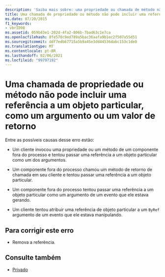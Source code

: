 ```yaml
---
description: 'Saiba mais sobre: uma propriedade ou chamada de método não pode incluir uma referência a um objeto particular, como um argumento ou um valor de retorno'
title: Uma chamada de propriedade ou método não pode incluir uma referência a um objeto particular, como um argumento ou um valor de retorno
ms.date: 07/20/2015
f1_keywords:
- vbrID98
ms.assetid: 059b43e1-202d-4fa2-806b-7bad63c1e7ca
ms.openlocfilehash: 8fe570c9ed789a5bac36aafa9b1ec2f507a55d51
ms.sourcegitcommit: ddf7edb67715a5b9a45e3dd44536dabc153c1de0
ms.translationtype: MT
ms.contentlocale: pt-BR
ms.lasthandoff: 02/06/2021
ms.locfileid: "99797192"
---
```

# <a name="a-property-or-method-call-cannot-include-a-reference-to-a-private-object-either-as-an-argument-or-as-a-return-value"></a>Uma chamada de propriedade ou método não pode incluir uma referência a um objeto particular, como um argumento ou um valor de retorno

Entre as possíveis causas desse erro estão:

- Um cliente invocou uma propriedade ou um método de um componente fora do processo e tentou passar uma referência a um objeto particular como um dos argumentos.

- Um componente fora do processo chamou um método de retorno de chamada em seu cliente e tentou passar uma referência a um objeto particular.

- Um componente fora do processo tentou passar uma referência a um objeto particular como um argumento de um evento que ele estava gerando.

- Um cliente tentou atribuir uma referência de objeto particular a um `ByRef` argumento de um evento que ele estava manipulando.

## <a name="to-correct-this-error"></a>Para corrigir este erro

- Remova a referência.

## <a name="see-also"></a>Consulte também

- [Privado](../modifiers/private.md)
